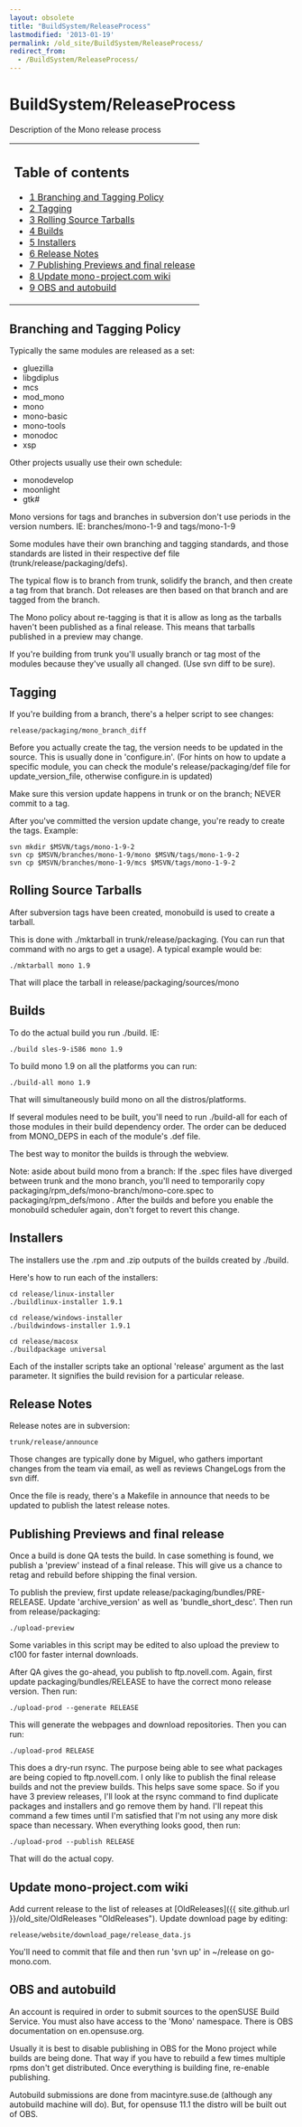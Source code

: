 ```yaml
---
layout: obsolete
title: "BuildSystem/ReleaseProcess"
lastmodified: '2013-01-19'
permalink: /old_site/BuildSystem/ReleaseProcess/
redirect_from:
  - /BuildSystem/ReleaseProcess/
---
```


BuildSystem/ReleaseProcess
==========================

Description of the Mono release process

<table>
<col width="100%" />
<tbody>
<tr class="odd">
<td align="left"><h2>Table of contents</h2>
<ul>
<li><a href="#branching-and-tagging-policy">1 Branching and Tagging Policy</a></li>
<li><a href="#tagging">2 Tagging</a></li>
<li><a href="#rolling-source-tarballs">3 Rolling Source Tarballs</a></li>
<li><a href="#builds">4 Builds</a></li>
<li><a href="#installers">5 Installers</a></li>
<li><a href="#release-notes">6 Release Notes</a></li>
<li><a href="#publishing-previews-and-final-release">7 Publishing Previews and final release</a></li>
<li><a href="#update-mono-projectcom-wiki">8 Update mono-project.com wiki</a></li>
<li><a href="#obs-and-autobuild">9 OBS and autobuild</a></li>
</ul></td>
</tr>
</tbody>
</table>

Branching and Tagging Policy
----------------------------

Typically the same modules are released as a set:

-   gluezilla
-   libgdiplus
-   mcs
-   mod\_mono
-   mono
-   mono-basic
-   mono-tools
-   monodoc
-   xsp

Other projects usually use their own schedule:

-   monodevelop
-   moonlight
-   gtk\#

Mono versions for tags and branches in subversion don't use periods in the version numbers. IE: branches/mono-1-9 and tags/mono-1-9

Some modules have their own branching and tagging standards, and those standards are listed in their respective def file (trunk/release/packaging/defs).

The typical flow is to branch from trunk, solidify the branch, and then create a tag from that branch. Dot releases are then based on that branch and are tagged from the branch.

The Mono policy about re-tagging is that it is allow as long as the tarballs haven't been published as a final release. This means that tarballs published in a preview may change.

If you're building from trunk you'll usually branch or tag most of the modules because they've usually all changed. (Use svn diff to be sure).

Tagging
-------

If you're building from a branch, there's a helper script to see changes:

    release/packaging/mono_branch_diff

Before you actually create the tag, the version needs to be updated in the source. This is usually done in 'configure.in'. (For hints on how to update a specific module, you can check the module's release/packaging/def file for update\_version\_file, otherwise configure.in is updated)

Make sure this version update happens in trunk or on the branch; NEVER commit to a tag.

After you've committed the version update change, you're ready to create the tags. Example:

    svn mkdir $MSVN/tags/mono-1-9-2
    svn cp $MSVN/branches/mono-1-9/mono $MSVN/tags/mono-1-9-2
    svn cp $MSVN/branches/mono-1-9/mcs $MSVN/tags/mono-1-9-2

Rolling Source Tarballs
-----------------------

After subversion tags have been created, monobuild is used to create a tarball.

This is done with ./mktarball in trunk/release/packaging. (You can run that command with no args to get a usage). A typical example would be:

    ./mktarball mono 1.9

That will place the tarball in release/packaging/sources/mono

Builds
------

To do the actual build you run ./build. IE:

    ./build sles-9-i586 mono 1.9

To build mono 1.9 on all the platforms you can run:

    ./build-all mono 1.9

That will simultaneously build mono on all the distros/platforms.

If several modules need to be built, you'll need to run ./build-all for each of those modules in their build dependency order. The order can be deduced from MONO\_DEPS in each of the module's .def file.

The best way to monitor the builds is through the webview.

Note: aside about build mono from a branch: If the .spec files have diverged between trunk and the mono branch, you'll need to temporarily copy packaging/rpm\_defs/mono-branch/mono-core.spec to packaging/rpm\_defs/mono . After the builds and before you enable the monobuild scheduler again, don't forget to revert this change.

Installers
----------

The installers use the .rpm and .zip outputs of the builds created by ./build.

Here's how to run each of the installers:

    cd release/linux-installer
    ./buildlinux-installer 1.9.1

    cd release/windows-installer
    ./buildwindows-installer 1.9.1

    cd release/macosx
    ./buildpackage universal

Each of the installer scripts take an optional 'release' argument as the last parameter. It signifies the build revision for a particular release.

Release Notes
-------------

Release notes are in subversion:

    trunk/release/announce

Those changes are typically done by Miguel, who gathers important changes from the team via email, as well as reviews ChangeLogs from the svn diff.

Once the file is ready, there's a Makefile in announce that needs to be updated to publish the latest release notes.

Publishing Previews and final release
-------------------------------------

Once a build is done QA tests the build. In case something is found, we publish a 'preview' instead of a final release. This will give us a chance to retag and rebuild before shipping the final version.

To publish the preview, first update release/packaging/bundles/PRE-RELEASE. Update 'archive\_version' as well as 'bundle\_short\_desc'. Then run from release/packaging:

    ./upload-preview

Some variables in this script may be edited to also upload the preview to c100 for faster internal downloads.

After QA gives the go-ahead, you publish to ftp.novell.com. Again, first update packaging/bundles/RELEASE to have the correct mono release version. Then run:

    ./upload-prod --generate RELEASE

This will generate the webpages and download repositories. Then you can run:

    ./upload-prod RELEASE

This does a dry-run rsync. The purpose being able to see what packages are being copied to ftp.novell.com. I only like to publish the final release builds and not the preview builds. This helps save some space. So if you have 3 preview releases, I'll look at the rsync command to find duplicate packages and installers and go remove them by hand. I'll repeat this command a few times until I'm satisfied that I'm not using any more disk space than necessary. When everything looks good, then run:

    ./upload-prod --publish RELEASE

That will do the actual copy.

Update mono-project.com wiki
----------------------------

Add current release to the list of releases at [OldReleases]({{ site.github.url }}/old_site/OldReleases "OldReleases"). Update download page by editing:

    release/website/download_page/release_data.js

You'll need to commit that file and then run 'svn up' in \~/release on go-mono.com.

OBS and autobuild
-----------------

An account is required in order to submit sources to the openSUSE Build Service. You must also have access to the 'Mono' namespace. There is OBS documentation on en.opensuse.org.

Usually it is best to disable publishing in OBS for the Mono project while builds are being done. That way if you have to rebuild a few times multiple rpms don't get distributed. Once everything is building fine, re-enable publishing.

Autobuild submissions are done from macintyre.suse.de (although any autobuild machine will do). But, for opensuse 11.1 the distro will be built out of OBS.

